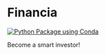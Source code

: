 # Financia
[![Python Package using Conda](https://github.com/Masrik-Dahir/Financia/actions/workflows/python-package-conda.yml/badge.svg)](https://github.com/Masrik-Dahir/Financia/actions/workflows/python-package-conda.yml)

Become a smart investor! 

